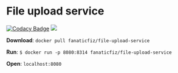 File upload service
=====================

[![Codacy Badge](https://api.codacy.com/project/badge/Grade/a13cddeedf174d6985939acc000eeba6)](https://www.codacy.com/project/fanatic/file-upload-demo/dashboard?utm_source=github.com&amp;utm_medium=referral&amp;utm_content=FanaticFiz/file-upload-demo&amp;utm_campaign=Badge_Grade_Dashboard)
[![](https://images.microbadger.com/badges/image/fanaticfiz/file-upload-service.svg)](https://microbadger.com/images/fanaticfiz/file-upload-service "Get your own image badge on microbadger.com")
 
 **Download**: `docker pull fanaticfiz/file-upload-service`
 
 **Run**: `$ docker run -p 8080:8314 fanaticfiz/file-upload-service`
 
 **Open**: `localhost:8080`